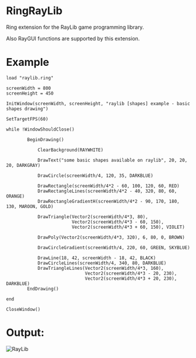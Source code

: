 RingRayLib
==========

Ring extension for the RayLib game programming library.

Also RayGUI functions are supported by this extension.

Example
=======

	load "raylib.ring"

	screenWidth = 800
	screenHeight = 450

	InitWindow(screenWidth, screenHeight, "raylib [shapes] example - basic shapes drawing")

	SetTargetFPS(60)

	while !WindowShouldClose()

	        BeginDrawing()

	            ClearBackground(RAYWHITE)

	            DrawText("some basic shapes available on raylib", 20, 20, 20, DARKGRAY)

	            DrawCircle(screenWidth/4, 120, 35, DARKBLUE)

	            DrawRectangle(screenWidth/4*2 - 60, 100, 120, 60, RED)
	            DrawRectangleLines(screenWidth/4*2 - 40, 320, 80, 60, ORANGE)  
	            DrawRectangleGradientH(screenWidth/4*2 - 90, 170, 180, 130, MAROON, GOLD)

	            DrawTriangle(Vector2(screenWidth/4*3, 80),
	                         Vector2(screenWidth/4*3 - 60, 150),
	                         Vector2(screenWidth/4*3 + 60, 150), VIOLET)

	            DrawPoly(Vector2(screenWidth/4*3, 320), 6, 80, 0, BROWN)

	            DrawCircleGradient(screenWidth/4, 220, 60, GREEN, SKYBLUE)

	            DrawLine(18, 42, screenWidth - 18, 42, BLACK)
	            DrawCircleLines(screenWidth/4, 340, 80, DARKBLUE)
	            DrawTriangleLines(Vector2(screenWidth/4*3, 160),
	                              Vector2(screenWidth/4*3 - 20, 230),
	                              Vector2(screenWidth/4*3 + 20, 230), DARKBLUE)
	        EndDrawing()

	end

	CloseWindow()


Output:
=======

![RayLib](https://github.com/ring-lang/ring/blob/master/samples/UsingRayLib/shapes/ex1_basicshapes.png)
